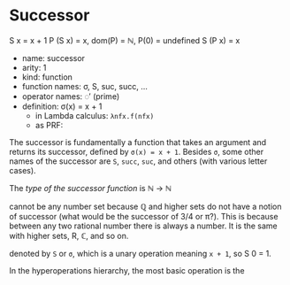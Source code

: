 # Successor

S x = x + 1
P (S x) = x, dom(P) = ℕ, P(0) = undefined
S (P x) = x


- name: successor
- arity: 1
- kind: function
- function names: σ, S, suc, succ, …
- operator names: ◌′ (prime)
- definition: σ(x) = x + 1
  - in Lambda calculus: `λnfx.f(nfx)`
  - as PRF: 

The successor is fundamentally a function that takes an argument and returns its successor, defined by `σ(x) = x + 1`. Besides `σ`, some other names of the successor are `S`, `succ`, `suc`, and others (with various letter cases).

The *type of the successor function* is ℕ → ℕ

cannot be any number set because ℚ and higher sets do not have a notion of successor (what would be the successor of 3/4 or π?). This is because between any two rational number there is always a number. It is the same with higher sets, R, ℂ, and so on.


denoted by `S` or `σ`, which is a unary operation meaning `x + 1`, so S 0 = 1. 

In the hyperoperations hierarchy, the most basic operation is the 
